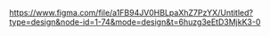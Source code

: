 https://www.figma.com/file/a1FB94JV0HBLpaXhZ7PzYX/Untitled?type=design&node-id=1-74&mode=design&t=6huzg3eEtD3MjkK3-0
